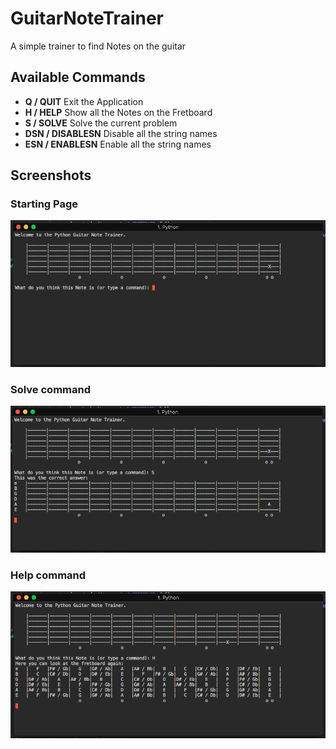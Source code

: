 # GuitarNoteTrainer
A simple trainer to find Notes on the guitar


## Available Commands
* **Q / QUIT** Exit the Application
* **H / HELP** Show all the Notes on the Fretboard
* **S / SOLVE** Solve the current problem
* **DSN / DISABLESN** Disable all the string names
* **ESN / ENABLESN** Enable all the string names

## Screenshots
### Starting Page
![Starting screen](/screenshots/starting_page.png)

### Solve command
![Solve command](/screenshots/solve_command.png)

### Help command
![Help command](/screenshots/help_command.png)

